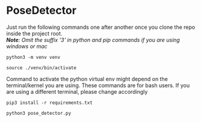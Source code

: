 # PoseDetector

Just run the following commands one after another once you clone the repo inside the project root. <br />
<i>**Note**: Omit the suffix '3' in python and pip commands if you are using windows or mac </i>
```
python3 -m venv venv
```
```
source ./venv/bin/activate
```
Command to activate the python virtual env might depend on the terminal/kernel you are using. These commands are for bash users. If you are using a different terminal, please change accordingly
```
pip3 install -r requirements.txt
```
```
python3 pose_detector.py
```
